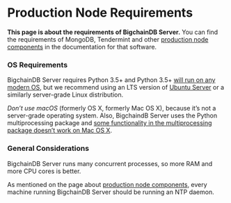 # Production Node Requirements

**This page is about the requirements of BigchainDB Server.** You can find the requirements of MongoDB, Tendermint and other [production node components](http://docs.bigchaindb.com/en/latest/installation/node-setup/production-node/node-components.html) in the documentation for that software.

### OS Requirements

BigchainDB Server requires Python 3.5+ and Python 3.5+ [will run on any modern OS](https://docs.python.org/3.5/using/index.html), but we recommend using an LTS version of [Ubuntu Server](https://www.ubuntu.com/server) or a similarly server-grade Linux distribution.

_Don’t use macOS_ (formerly OS X, formerly Mac OS X), because it’s not a server-grade operating system. Also, BigchaindB Server uses the Python multiprocessing package and [some functionality in the multiprocessing package doesn’t work on Mac OS X](https://docs.python.org/3.6/library/multiprocessing.html#multiprocessing.Queue.qsize).

### General Considerations

BigchainDB Server runs many concurrent processes, so more RAM and more CPU cores is better.

As mentioned on the page about [production node components](http://docs.bigchaindb.com/en/latest/installation/node-setup/production-node/node-components.html), every machine running BigchainDB Server should be running an NTP daemon.
